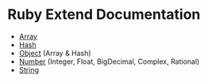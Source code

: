 # Ruby Extend Documentation

* [Array](/documentation/array.md)
* [Hash](/documentation/hash.md)
* [Object](/documentation/object.md) (Array & Hash)
* [Number](/documentation/number.md) (Integer, Float, BigDecimal, Complex, Rational)
* [String](/documentation/string.md)
